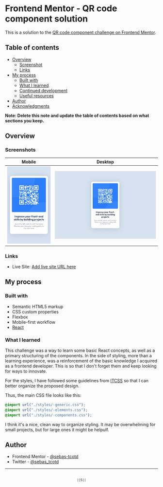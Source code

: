 # Frontend Mentor - QR code component solution

This is a solution to the [QR code component challenge on Frontend Mentor](https://www.frontendmentor.io/challenges/qr-code-component-iux_sIO_H).

## Table of contents

- [Overview](#overview)
  - [Screenshot](#screenshot)
  - [Links](#links)
- [My process](#my-process)
  - [Built with](#built-with)
  - [What I learned](#what-i-learned)
  - [Continued development](#continued-development)
  - [Useful resources](#useful-resources)
- [Author](#author)
- [Acknowledgments](#acknowledgments)

**Note: Delete this note and update the table of contents based on what sections you keep.**

## Overview

### Screenshots

| Mobile                          | Desktop                            |
| ------------------------------- | ---------------------------------- |
| ![Mobile view](./md/mobile.png) | ![Desktop View](./md/desktop.jpeg) |

### Links

- Live Site: [Add live site URL here](https://your-live-site-url.com)

## My process

### Built with

- Semantic HTML5 markup
- CSS custom properties
- Flexbox
- Mobile-first workflow
- [React](https://reactjs.org/)

### What I learned

This challenge was a way to learn some basic React concepts, as well as a primary structuring of the components. In the side of styling, more than a learning experience, was a reinforcement of the basic knowledge I acquired as a frontend developer. This is so that I don't forget them and keep looking for ways to innovate.

For the styles, I have followed some guidelines from [ITCSS](https://www.xfive.co/blog/itcss-scalable-maintainable-css-architecture/) so that I can better organize the proposed design.

Thus, the main CSS file looks like this:

```css
@import url("./styles/-generic.css");
@import url("./styles/-elements.css");
@import url("./styles/-components.css");
```
I think it's a nice, clean way to organize styling. It may be overwhelming for small projects, but for large ones it might be helpulf.

## Author

- Frontend Mentor - [@sebas-tcotd](https://www.frontendmentor.io/profile/sebas-tcotd)
- Twitter - [@sebas_tcotd](https://twitter.com/sebas_tcotd)

---
<br />
<div style="text-align: center; font-family: monospace; font-size: 10px">||S||</div>
